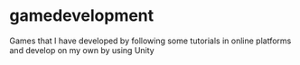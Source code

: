 # gamedevelopment
Games that I have developed by following some tutorials in online platforms and develop on my own by using Unity

